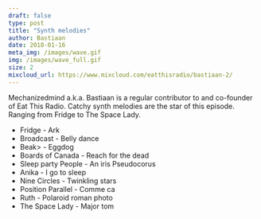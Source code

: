 ```yaml
---
draft: false
type: post
title: "Synth melodies"
author: Bastiaan
date: 2018-01-16
meta_img: /images/wave.gif
img: /images/wave_full.gif
size: 2
mixcloud_url: https://www.mixcloud.com/eatthisradio/bastiaan-2/
---
```


Mechanizedmind a.k.a. Bastiaan is a regular contributor to and co-founder of Eat This Radio.
Catchy synth melodies are the star of this episode. Ranging from Fridge to The Space Lady. 

- Fridge - Ark
- Broadcast - Belly dance
- Beak> - Eggdog
- Boards of Canada - Reach for the dead
- Sleep party People - An iris Pseudocorus
- Anika - I go to sleep
- Nine Circles - Twinkling stars
- Position Parallel - Comme ca
- Ruth - Polaroid roman photo
- The Space Lady - Major tom


